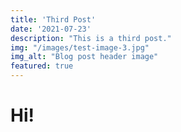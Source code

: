 ```yaml
---
title: 'Third Post'
date: '2021-07-23'
description: "This is a third post."
img: "/images/test-image-3.jpg"
img_alt: "Blog post header image"
featured: true
---
```


# Hi!